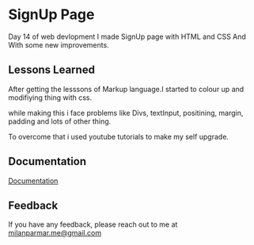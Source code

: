 
# SignUp Page

  Day 14 of web devlopment I made SignUp page with HTML and CSS And With some new improvements. 
   
    


## Lessons Learned

After getting the lesssons of Markup language.I started to colour up and modifiying thing with css.

while making this i face problems like Divs, textInput, positining, margin, padding and lots of other thing. 


 To overcome that i used youtube tutorials to make my self upgrade.

  
## Documentation

[Documentation](https://www.w3schools.com/howto/howto_css_signup_form.asp)


## Feedback

If you have any feedback, please reach out to me at milanparmar.me@gmail.com

